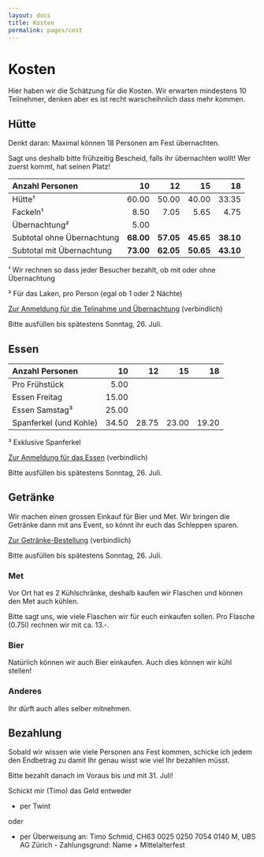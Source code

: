 ```yaml
---
layout: docs
title: Kosten
permalink: pages/cost
---
```


# Kosten

Hier haben wir die Schätzung für die Kosten. Wir erwarten mindestens 10 Teilnehmer, denken aber es ist recht warscheihnlich dass mehr kommen.

## Hütte

Denkt daran: Maximal können 18 Personen am Fest übernachten.

Sagt uns deshalb bitte frühzeitig Bescheid, falls ihr übernachten wollt!
Wer zuerst kommt, hat seinen Platz!


| Anzahl Personen            |        10 |        12 |        15 |        18 |
|:---------------------------|----------:|----------:|----------:|----------:|
| Hütte¹                     |     60.00 |     50.00 |     40.00 |     33.35 |
| Fackeln¹                   |      8.50 |      7.05 |      5.65 |      4.75 |
| Übernachtung²              |      5.00                                     |
| Subtotal ohne Übernachtung | **68.00** | **57.05** | **45.65** | **38.10** |
| Subtotal mit Übernachtung  | **73.00** | **62.05** | **50.65** | **43.10** |

¹ Wir rechnen so dass jeder Besucher bezahlt, ob mit oder ohne Übernachtung

² Für das Laken, pro Person (egal ob 1 oder 2 Nächte)

<a href="https://forms.gle/xVDro3bBDFeF6E1s8" target="_blank">Zur Anmeldung für die Telinahme und Übernachtung</a> (verbindlich)

Bitte ausfüllen bis spätestens Sonntag, 26. Juli.

## Essen

| Anzahl Personen        |        10 |        12 |        15 |        18 |
|:-----------------------|----------:|----------:|----------:|----------:|
| Pro Frühstück          |      5.00                                     |
| Essen Freitag          |     15.00                                     |
| Essen Samstag³         |     25.00                                     |
| Spanferkel (und Kohle) |     34.50 |     28.75 |     23.00 |     19.20 |

³ Exklusive Spanferkel

<a href="https://forms.gle/4X8q21FVxjqiaXZPA" target="_blank">Zur Anmeldung für das Essen</a> (verbindlich)

Bitte ausfüllen bis spätestens Sonntag, 26. Juli.

## Getränke

Wir machen einen grossen Einkauf für Bier und Met.
Wir bringen die Getränke dann mit ans Event, so könnt ihr euch das Schleppen sparen.

<a href="https://forms.gle/iD4FJFNALUbtFzcK7" target="_blank">Zur Getränke-Bestellung</a> (verbindlich)

Bitte ausfüllen bis spätestens Sonntag, 26. Juli.

### Met

Vor Ort hat es 2 Kühlschränke, deshalb kaufen wir Flaschen und können den Met auch kühlen.

Bitte sagt uns, wie viele Flaschen wir für euch einkaufen sollen. Pro Flasche (0.75l) rechnen wir mit ca. 13.-.

### Bier

Natürlich können wir auch Bier einkaufen. Auch dies können wir kühl stellen!

### Anderes

Ihr dürft auch alles selber mitnehmen.

## Bezahlung

Sobald wir wissen wie viele Personen ans Fest kommen, schicke ich jedem den Endbetrag zu damit Ihr genau wisst wie viel Ihr bezahlen müsst.

Bitte bezahlt danach im Voraus bis und mit 31. Juli!

Schickt mir (Timo) das Geld entweder

* per Twint

oder

* per Überweisung an: Timo Schmid, CH63 0025 0250 7054 0140 M, UBS AG Zürich - Zahlungsgrund: Name + Mittelalterfest
